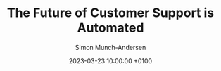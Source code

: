 ---
layout: podcast
title:  "The Future of Customer Support is Automated"
date:   2023-03-23 10:00:00 +0100
description: "In a chat with itLabs our CTO Simon Munch-Andersen spoke about the future of Customer Support, the importance of teamwork and how the true value of leadership comes when teams are capable to make their own decisions."
categories: podcast leadership decision-making
featured_image: /assets/img/posts/cto-confessions.jpeg
author: "Simon Munch-Andersen"
link: "https://www.it-labs.com/podcast-the-future-of-customer-service-is-automated-with-simon-munch-andersen/"
---